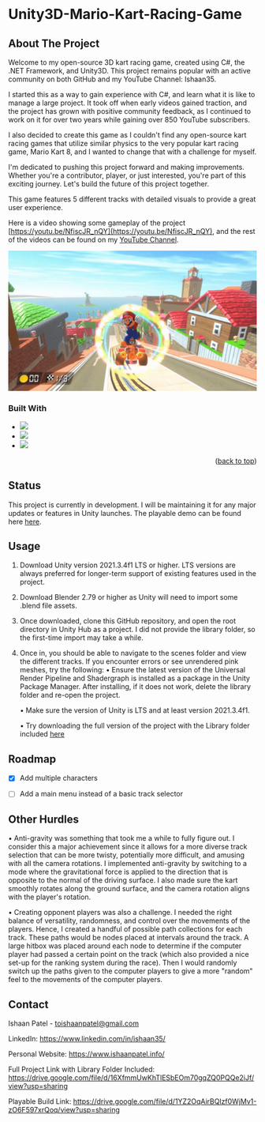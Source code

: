 


<!-- PROJECT LOGO -->
<br />
<div align="left">
	<h1>Unity3D-Mario-Kart-Racing-Game</h1>
	</h1>

<!-- ABOUT THE PROJECT -->
## About The Project

Welcome to my open-source 3D kart racing game, created using C#, the .NET Framework, and Unity3D. This project remains popular with an active community on both GitHub and my YouTube Channel: Ishaan35.

I started this as a way to gain experience with C#, and learn what it is like to manage a large project. It took off when early videos gained traction, and the project has grown with positive community feedback, as I continued to work on it for over two years while gaining over 850 YouTube subscribers. 

I also decided to create this game as I couldn't find any open-source kart racing games that utilize similar physics to the very popular kart racing game, Mario Kart 8, and I wanted to change that with a challenge for myself.

I'm dedicated to pushing this project forward and making improvements. Whether you're a contributor, player, or just interested, you're part of this exciting journey. Let's build the future of this project together.

This game features 5 different tracks with detailed visuals to provide a great user experience.


Here is a video showing some gameplay of the project  [https://youtu.be/NfiscJR_nQY](https://youtu.be/NfiscJR_nQY), 
and the rest of the videos can be found on my [YouTube Channel](https://www.youtube.com/c/ishaan35).

![Game Image](https://github.com/Ishaan35/Unity3D-Mario-Kart-Racing-Game/blob/main/GameSnapshot.png?raw=true)

### Built With

* [![][C#]][C#-url]
* [![][Unity]][Unity-url]
* [![][.Net]][.Net-url]
<p align="right">(<a href="#readme-top">back to top</a>)</p>



<!-- Status -->
## Status

This project is currently in development. I will be maintaining it for any major updates or features in Unity launches. The playable demo can be found here [here](https://drive.google.com/file/d/1YZ2OqAirBQlzf0WjMv1-zO6F597xrQoq/view?usp=sharing). 



## Usage

1. Download Unity version 2021.3.4f1 LTS or higher. LTS versions are always preferred for longer-term support of existing features used in the project.
2. Download Blender 2.79 or higher as Unity will need to import some .blend file assets.
3. Once downloaded, clone this GitHub repository, and open the root directory in Unity Hub as a project. I did not provide the library folder, so the first-time import may take a while.
4. Once in, you should be able to navigate to the scenes folder and view the different tracks. If you encounter errors or see unrendered pink meshes, try the following: 
	• Ensure the latest version of the Universal Render Pipeline and Shadergraph is installed as a package in the Unity Package Manager. After installing, if it does not work, delete the library folder and re-open the project.

	• Make sure the version of Unity is LTS and at least version 2021.3.4f1.

	• Try downloading the full version of the project with the Library folder included [here](https://drive.google.com/file/d/16XfmmUwKhTlESbEOm70gqZQ0PQQe2iJf/view?usp=sharing)


<!-- ROADMAP -->
## Roadmap

- [x] Add multiple characters
- [ ] Add a main menu instead of a basic track selector


## Other Hurdles
• Anti-gravity was something that took me a while to fully figure out. I consider this a major achievement since it allows for a more diverse track selection that can be more twisty, potentially more difficult, and amusing with all the camera rotations. I implemented anti-gravity by switching to a mode where the gravitational force is applied to the direction that is opposite to the normal of the driving surface. I also made sure the kart smoothly rotates along the ground surface, and the camera rotation aligns with the player's rotation.

• Creating opponent players was also a challenge. I needed the right balance of versatility, randomness, and control over the movements of the players. Hence, I created a handful of possible path collections for each track. These paths would be nodes placed at intervals around the track. A large hitbox was placed around each node to determine if the computer player had passed a certain point on the track (which also provided a nice set-up for the ranking system during the race). Then I would randomly switch up the paths given to the computer players to give a more "random" feel to the movements of the computer players.

<!-- CONTACT -->
## Contact

Ishaan Patel  -  toishaanpatel@gmail.com

LinkedIn:  https://www.linkedin.com/in/ishaan35/

Personal Website: https://www.ishaanpatel.info/

Full Project Link with Library Folder Included: https://drive.google.com/file/d/16XfmmUwKhTlESbEOm70gqZQ0PQQe2iJf/view?usp=sharing

Playable Build Link: https://drive.google.com/file/d/1YZ2OqAirBQlzf0WjMv1-zO6F597xrQoq/view?usp=sharing








<!-- MARKDOWN LINKS & IMAGES -->
<!-- https://www.markdownguide.org/basic-syntax/#reference-style-links -->
[contributors-shield]: https://img.shields.io/github/contributors/othneildrew/Best-README-Template.svg?style=for-the-badge
[contributors-url]: https://github.com/othneildrew/Best-README-Template/graphs/contributors
[forks-shield]: https://img.shields.io/github/forks/othneildrew/Best-README-Template.svg?style=for-the-badge
[forks-url]: https://github.com/othneildrew/Best-README-Template/network/members
[stars-shield]: https://img.shields.io/github/stars/othneildrew/Best-README-Template.svg?style=for-the-badge
[stars-url]: https://github.com/othneildrew/Best-README-Template/stargazers
[issues-shield]: https://img.shields.io/github/issues/othneildrew/Best-README-Template.svg?style=for-the-badge
[issues-url]: https://github.com/othneildrew/Best-README-Template/issues
[license-shield]: https://img.shields.io/github/license/othneildrew/Best-README-Template.svg?style=for-the-badge
[license-url]: https://github.com/othneildrew/Best-README-Template/blob/master/LICENSE.txt
[linkedin-shield]: https://img.shields.io/badge/-LinkedIn-black.svg?style=for-the-badge&logo=linkedin&colorB=555
[linkedin-url]: https://linkedin.com/in/othneildrew
[product-screenshot]: images/screenshot.png


[Unity]: https://img.shields.io/badge/Unity-000000?style=for-the-badge&logo=unity&logoColor=white
[Unity-url]: https://unity.com/
[C#]: https://img.shields.io/badge/C%23-9a48b1?style=for-the-badge&logo=c%20sharp&logoColor=white
[C#-url]: https://learn.microsoft.com/en-us/dotnet/csharp/
[.Net]: https://img.shields.io/badge/.NET%20Framework-512bd3?style=for-the-badge&logo=dotNet&logoColor=white
[.Net-url]: https://dotnet.microsoft.com/en-us/





